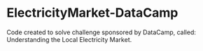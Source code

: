 # ElectricityMarket-DataCamp

Code created to solve challenge sponsored by DataCamp, called: Understanding the Local Electricity Market.
